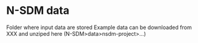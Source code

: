 # N-SDM data
 Folder where input data are stored
 Example data can be downloaded from XXX and unziped here (N-SDM>data>nsdm-project>...)
